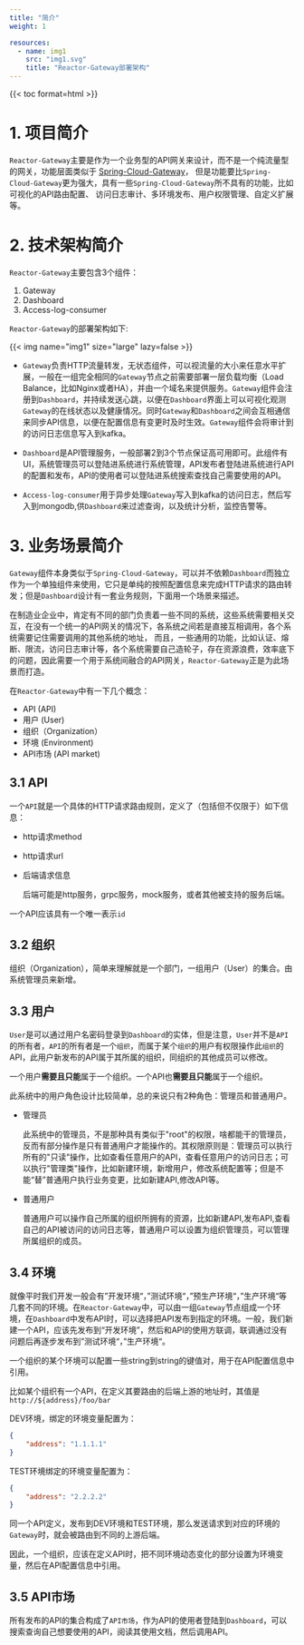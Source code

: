 ```yaml
---
title: "简介"
weight: 1

resources:
  - name: img1
    src: "img1.svg"
    title: "Reactor-Gateway部署架构"
---
```


{{< toc format=html >}}

# 1. 项目简介

`Reactor-Gateway`主要是作为一个业务型的API网关来设计，而不是一个纯流量型的网关，功能层面类似于
[Spring-Cloud-Gateway](https://github.com/spring-cloud/spring-cloud-gateway)，
但是功能要比`Spring-Cloud-Gateway`更为强大，具有一些`Spring-Cloud-Gateway`所不具有的功能，比如可视化的API路由配置、
访问日志审计、多环境发布、用户权限管理、自定义扩展等。

# 2. 技术架构简介

`Reactor-Gateway`主要包含3个组件：

1. Gateway
2. Dashboard
3. Access-log-consumer

`Reactor-Gateway`的部署架构如下:

{{< img name="img1" size="large" lazy=false >}}

- `Gateway`负责HTTP流量转发，无状态组件，可以视流量的大小来任意水平扩展，一般在一组完全相同的`Gateway`节点之前需要部署一层负载均衡（Load Balance，比如Nginx或者HA），并由一个域名来提供服务。`Gateway`组件会注册到`Dashboard`，并持续发送心跳，以便在`Dashboard`界面上可以可视化观测`Gateway`的在线状态以及健康情况。同时`Gateway`和`Dashboard`之间会互相通信来同步API信息，以便在配置信息有变更时及时生效。`Gateway`组件会将审计到的访问日志信息写入到kafka。

- `Dashboard`是API管理服务，一般部署2到3个节点保证高可用即可。此组件有UI，系统管理员可以登陆进系统进行系统管理，API发布者登陆进系统进行API的配置和发布，API的使用者可以登陆进系统搜索查找自己需要使用的API。

- `Access-log-consumer`用于异步处理`Gateway`写入到kafka的访问日志，然后写入到mongodb,供`Dashboard`来过滤查询，以及统计分析，监控告警等。

# 3. 业务场景简介

`Gateway`组件本身类似于`Spring-Cloud-Gateway`，可以并不依赖`Dashboard`而独立作为一个单独组件来使用，它只是单纯的按照配置信息来完成HTTP请求的路由转发；但是`Dashboard`设计有一套业务规则，下面用一个场景来描述。

在制造业企业中，肯定有不同的部门负责着一些不同的系统，这些系统需要相关交互，在没有一个统一的API网关的情况下，各系统之间若是直接互相调用，各个系统需要记住需要调用的其他系统的地址，
而且，一些通用的功能，比如认证、熔断、限流，访问日志审计等，各个系统需要自己造轮子，存在资源浪费，效率底下的问题，因此需要一个用于系统间融合的API网关，`Reactor-Gateway`正是为此场景而打造。

在`Reactor-Gateway`中有一下几个概念：

- API (API)
- 用户 (User)
- 组织（Organization）
- 环境 (Environment)
- API市场 (API market)

## 3.1 API

一个`API`就是一个具体的HTTP请求路由规则，定义了（包括但不仅限于）如下信息：

- http请求method

- http请求url

- 后端请求信息

    后端可能是http服务，grpc服务，mock服务，或者其他被支持的服务后端。

一个API应该具有一个唯一表示`id`

## 3.2 组织

组织（Organization），简单来理解就是一个部门，一组用户（User）的集合。由系统管理员来新增。

## 3.3 用户

`User`是可以通过用户名密码登录到`Dashboard`的实体，但是注意，`User`并不是`API`的所有者，`API`的所有者是一个`组织`，而属于某个`组织`的用户有权限操作此`组织`的API，此用户新发布的API属于其所属的组织，同组织的其他成员可以修改。

一个用户**需要且只能**属于一个组织。一个API也**需要且只能**属于一个组织。

此系统中的用户角色设计比较简单，总的来说只有2种角色：管理员和普通用户。

- 管理员

    此系统中的管理员，不是那种具有类似于"root"的权限，啥都能干的管理员，反而有部分操作是只有普通用户才能操作的。其权限原则是：管理员可以执行所有的"只读"操作，比如查看任意用户的API，查看任意用户的访问日志；可以执行"管理类"操作，比如新建环境，新增用户，修改系统配置等；但是不能“替”普通用户执行业务变更，比如新建API,修改API等。

- 普通用户

    普通用户可以操作自己所属的组织所拥有的资源，比如新建API,发布API,查看自己的API被访问的访问日志等，普通用户可以设置为组织管理员，可以管理所属组织的成员。

## 3.4 环境

就像平时我们开发一般会有”开发环境“，”测试环境“，”预生产环境“，”生产环境“等几套不同的环境。在`Reactor-Gateway`中，可以由一组`Gateway`节点组成一个环境，在`Dashboard`中发布API时，可以选择把API发布到指定的环境。一般，我们新建一个API，应该先发布到“开发环境”，然后和API的使用方联调，联调通过没有问题后再逐步发布到”测试环境“，”生产环境“。

一个组织的某个环境可以配置一些string到string的键值对，用于在API配置信息中引用。

比如某个组织有一个API，在定义其要路由的后端上游的地址时，其值是`http://${address}/foo/bar`

DEV环境，绑定的环境变量配置为：

```json
{
    "address": "1.1.1.1"
}
```

TEST环境绑定的环境变量配置为：

```json
{
    "address": "2.2.2.2"
}
```

同一个API定义，发布到DEV环境和TEST环境，那么发送请求到对应的环境的`Gateway`时，就会被路由到不同的上游后端。

因此，一个组织，应该在定义API时，把不同环境动态变化的部分设置为环境变量，然后在API配置信息中引用。

## 3.5 API市场

所有发布的API的集合构成了`API市场`，作为API的使用者登陆到`Dashboard`，可以搜索查询自己想要使用的API，阅读其使用文档，然后调用API。
